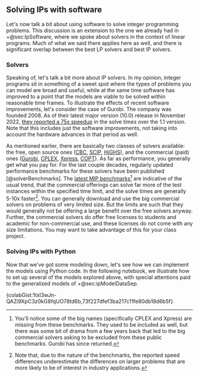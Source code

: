## Solving IPs with software

Let's now talk a bit about using software to solve integer programming problems. This discussion is an extension to the one we already had in +@sec:lpSoftware, where we spoke about solvers in the context of linear programs. Much of what we said there applies here as well, and there is significant overlap between the best LP solvers and best IP solvers.

### Solvers

Speaking of, let's talk a bit more about IP solvers. In my opinion, integer programs sit in something of a sweet spot where the types of problems you can model are broad and useful, while at the same time software has improved to a point that the models are viable to be solved within reasonable time frames. To illustrate the effects of recent software improvements, let's consider the case of Gurobi. The company was founded 2008. As of their latest major version (10.0) release in November 2022, [they reported a 75x speedup](https://www.gurobi.com/features/gurobi-optimizer-delivers-unmatched-performance/) in the solve times over the 1.1 version. Note that this includes just the software improvements, not taking into account the hardware advances in that period as well.

As mentioned earlier, there are basically two classes of solvers available: the free, open source ones ([CBC](https://www.coin-or.org/), [SCIP](https://scipopt.org/), [HiGHS](https://highs.dev/)), and the commercial (paid) ones ([Gurobi](https://www.gurobi.com/), [CPLEX](https://www.ibm.com/products/ilog-cplex-optimization-studio/cplex-optimizer), [Xpress](https://www.fico.com/en/products/fico-xpress-optimization), [COPT](https://www.shanshu.ai/copt/)). As far as performance, you generally get what you pay for. For the last couple decades, regularly updated performance benchmarks for these solvers have been published [@solverBenchmarks]. The [latest MIP benchmarks](https://plato.asu.edu/ftp/milp.html)[^benchmarkDrama] are indicative of the usual trend, that the commercial offerings can solve far more of the test instances within the specified time limit, and the solve times are generally 5-10x faster[^benchmarksLargeProblems]. You can generally download and use the big commercial solvers on problems of very limited size. But the limits are such that they would generally not be offering a large benefit over the free solvers anyway. Further, the commercial solvers do offer free licenses to students and academic for non-commercial use, and these licenses do not come with any size limitations. You may want to take advantage of this for your class project.

[^benchmarkDrama]: You'll notice some of the big names (specifically CPLEX and Xpress) are missing from these benchmarks. They used to be included as well, but there was some bit of drama from a few years back that led to the big commercial solvers asking to be excluded from these public benchmarks. Gurobi has since returned.

[^benchmarksLargeProblems]: Note that, due to the nature of the benchmarks, the reported speed differences underestimate the differences on larger problems that are more likely to be of interest in industry applications.

### Solving IPs with Python

Now that we've got some modeling down, let's see how we can implement the models using Python code. In the following notebook, we illustrate how to set up several of the models explored above, with special attentions paid to the generalized models of +@sec:ipModelDataSep.

{colabGist:1txl3wJn-QAZi9XpC3z0kG8fqUO78td6b,73f227dfef3ba217c11fe80db18d6b5f}
